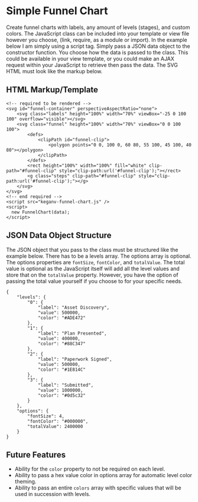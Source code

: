 # Simple Funnel Chart

Create funnel charts with labels, any amount of levels (stages), and custom colors. The JavaScript class can be included into
your template or view file however you choose, (link, require, as a module or import). In the example below I am simply using a
script tag. Simply pass a JSON data object to the constructor function. You choose how the data is passed to the class.
This could be available in your view template, or you could make an AJAX request within your JavaScript to retrieve then pass the data.
The SVG HTML must look like the markup below.

## HTML Markup/Template
    <!-- required to be rendered -->
    <svg id="funnel-container" perspectiveAspectRatio="none">
        <svg class="labels" height="100%" width="70%" viewBox="-25 0 100 100" overflow="visible"></svg>
        <svg class="funnel" height="100%" width="70%" viewBox="0 0 100 100">
            <defs>
                <clipPath id="funnel-clip">
                    <polygon points="0 0, 100 0, 60 80, 55 100, 45 100, 40 80"></polygon>
                </clipPath>
            </defs>
            <rect height="100%" width="100%" fill="white" clip-path="#funnel-clip" style="clip-path:url('#funnel-clip');"></rect>
            <g class="steps" clip-path="#funnel-clip" style="clip-path:url('#funnel-clip');"></g>
        </svg>
    </svg>
    <!-- end required -->
    <script src="keganv-funnel-chart.js" />
    <script>
      new FunnelChart(data);
    </script>

## JSON Data Object Structure

The JSON object that you pass to the class must be structured like the example below. There has to be a levels array. The options array
is optional. The options properties are `fontSize`, `fontColor`, and `totalValue`. The total value is optional as the JavaScript itself
will add all the level values and store that on the `totalValue` property. However, you have the option of passing the total value
yourself if you choose to for your specific needs.

    {
        "levels": {
            "0": {
                "label": "Asset Discovery",
                "value": 500000,
                "color": "#ADE472"
            },
            "1": {
                "label": "Plan Presented",
                "value": 400000,
                "color": "#88C347"
            },
            "2": {
                "label": "Paperwork Signed",
                "value": 500000,
                "color": "#1E814C"
            },
            "3": {
                "label": "Submitted",
                "value": 1000000,
                "color": "#0d5c32"
            }
        },
        "options": {
            "fontSize": 4,
            "fontColor": "#000000",
            "totalValue": 2400000
        }
    }

## Future Features

- Ability for the `color` property to not be required on each level.
- Ability to pass a hex value color in options array for automatic level color theming.
- Ability to pass an entire `colors` array with specific values that will be used in succession with levels.
  
